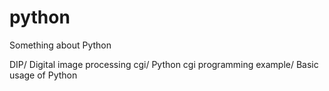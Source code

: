 python
======

Something about Python

DIP/ Digital image processing
cgi/ Python cgi programming
example/ Basic usage of Python
